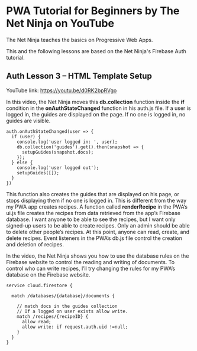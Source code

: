 # PWA Tutorial for Beginners by The Net Ninja on YouTube

The Net Ninja teaches the basics on Progressive Web Apps.

This and the following lessons are based on the Net Ninja's Firebase Auth tutorial.

## Auth Lesson 3 – HTML Template Setup

YouTube link: https://youtu.be/d0RK2bpRVgo

In this video, the Net Ninja moves this __db.collection__ function inside the __if__ condition in the __onAuthStateChanged__ function in his auth.js file. If a user is logged in, the guides are displayed on the page. If no one is logged in, no guides are visible.
```
auth.onAuthStateChanged(user => {
  if (user) {
    console.log('user logged in: ', user);
    db.collection('guides').get().then(snapshot => {
      setupGuides(snapshot.docs);
    });
  } else {
    console.log('user logged out');
    setupGuides([]);
  }
})
```
This function also creates the guides that are displayed on his page, or stops displaying them if no one is logged in. This is different from the way my PWA app creates recipes. A function called __renderRecipe__ in the PWA’s ui.js file creates the recipes from data retrieved from the app’s Firebase database. I want anyone to be able to see the recipes, but I want only signed-up users to be able to create recipes. Only an admin should be able to delete other people’s recipes. At this point, anyone can read, create, and delete recipes. Event listeners in the PWA’s db.js file control the creation and deletion of recipes.

In the video, the Net Ninja shows you how to use the database rules on the Firebase website to control the reading and writing of documents. To control who can write recipes, I’ll try changing the rules for my PWA’s database on the Firebase website.
```
service cloud.firestore {

  match /databases/{database}/documents {

    // match docs in the guides collection
    // If a logged on user exists allow write.
    match /recipes/{recipeID} {
      allow read;
      allow write: if request.auth.uid !=null;
    }
  }
}
```